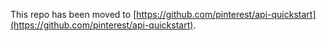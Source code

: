 This repo has been moved to [https://github.com/pinterest/api-quickstart](https://github.com/pinterest/api-quickstart).
